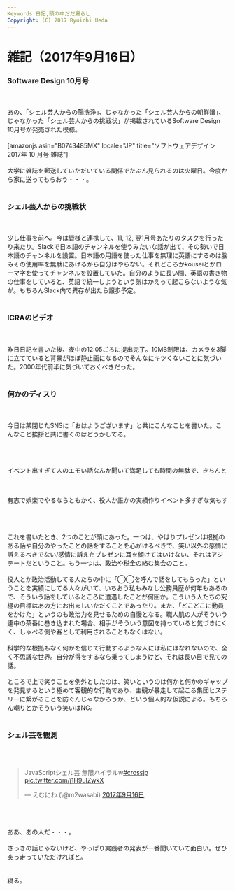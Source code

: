 ```yaml
---
Keywords:日記,頭の中だだ漏らし
Copyright: (C) 2017 Ryuichi Ueda
---
```

# 雑記（2017年9月16日）
<h3>Software Design 10月号</h3><br />
<br />
あの、「シェル芸人からの腸洗浄」、じゃなかった「シェル芸人からの朝鮮嬢」、じゃなかった「シェル芸人からの挑戦状」が掲載されているSoftware Design 10月号が発売された模様。<br />
<br />
[amazonjs asin="B0743485MX" locale="JP" title="ソフトウェアデザイン 2017年 10 月号 雑誌"]<br />
<br />
大学に雑誌を郵送していただいている関係でたぶん見られるのは火曜日。今度から家に送ってもらおう・・・。<br />
<br />
<h3>シェル芸人からの挑戦状</h3><br />
<br />
少し仕事を前へ。今は皆様と連携して、11, 12, 翌1月号あたりのタスクを行ったり来たり。Slackで日本語のチャンネルを使うみたいな話が出て、その勢いで日本語のチャンネルを設置。日本語の用語を使った仕事を無理に英語にするのは脳みその使用率を無駄にあげるから自分はやらない。それどころかkouseiとかローマ字を使ってチャンネルを設置していた。自分のように長い間、英語の書き物の仕事をしていると、英語で統一しようという気はかえって起こらないような気が。もちろんSlack内で異存が出たら譲歩予定。<br />
<br />
<h3>ICRAのビデオ</h3><br />
<br />
昨日日記を書いた後、夜中の12:05ごろに提出完了。10MB制限は、カメラを3脚に立てていると背景がほぼ静止画になるのでそんなにキツくないことに気づいた。2000年代前半に気づいておくべきだった。<br />
<br />
<h3>何かのディスり</h3><br />
<br />
今日は某閉じたSNSに「おはようございます」と共にこんなことを書いた。こんなこと挨拶と共に書くのはどうかしてる。<br />
<br />
<pre><br />
イベント出すぎて人のエモい話なんか聞いて満足しても時間の無駄で、きちんと自分で取材できないといかんのだけどなあなどと。あと、時間の無駄をよしとする人たちを相手にエモい話をしまくるのも良くない。<br />
<br />
有志で娯楽でやるならともかく、役人か誰かの実績作りイベント多すぎな気もする。<br />
</pre><br />
<br />
これを書いたとき、2つのことが頭にあった。一つは、やはりプレゼンは根拠のある話や自分のやったことの話をすることを心がけるべきで、笑い以外の感情に訴えるべきでない/感情に訴えたプレゼンに耳を傾けてはいけない、それはアジテートだということ。もう一つは、政治や税金の絡む集会のこと。<br />
<br />
役人とか政治活動してる人たちの中に「◯◯を呼んで話をしてもらった」ということを実績にしてる人々がいて、いちおう私もみなし公務員歴が何年もあるので、そういう話をしているところに遭遇したことが何回か。こういう人たちの究極の目標はあの方にお出ましいただくことであったり。また、「どこどこに動員をかけた」というのも政治力を見せるための自慢となる。職人肌の人がそういう連中の茶番に巻き込まれた場合、相手がそういう意図を持っていると気づきにくく、しゃべる側や客として利用されることもなくはない。<br />
<br />
科学的な根拠もなく何かを信じて行動するような人には私にはなれないので、全く不思議な世界。自分が得をするなら乗ってしまうけど、それは長い目で見ての話。<br />
<br />
ところで上で笑うことを例外としたのは、笑いというのは何かと何かのギャップを発見するという極めて客観的な行為であり、主観が暴走して起こる集団ヒステリーに繋がることを防ぐんじゃなかろうか、という個人的な仮説による。もちろん嘲りとかそういう笑いはNG。<br />
<br />
<h3>シェル芸を観測</h3><br />
<br />
<blockquote class="twitter-tweet" data-lang="ja"><p lang="ja" dir="ltr">JavaScriptシェル芸 無限ハイラルw<a href="https://twitter.com/hashtag/crossjp?src=hash">#crossjp</a> <a href="https://t.co/j1H9uIZwkX">pic.twitter.com/j1H9uIZwkX</a></p>&mdash; えむにわ (\@m2wasabi) <a href="https://twitter.com/m2wasabi/status/908947527872868353">2017年9月16日</a></blockquote><br />
<script async src="//platform.twitter.com/widgets.js" charset="utf-8"></script><br />
<br />
ああ、あの人だ・・・。<br />
<br />
さっきの話じゃないけど、やっぱり実践者の発表が一番聞いていて面白い。ぜひ突っ走っていただければと。<br />
<br />
<br />
寝る。<br />

